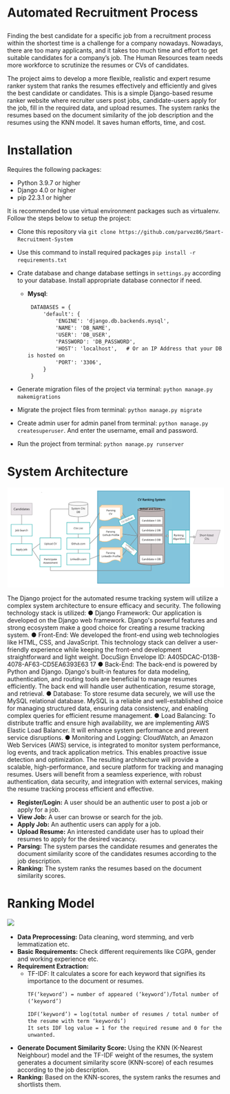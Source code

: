 # <p align="left">**Automated Recruitment Process**</p>



Finding the best candidate for a specific job from a recruitment process within the shortest time is a challenge for a company nowadays. Nowadays, there are too many applicants, and it takes too much time and effort to get suitable candidates for a company’s job. The Human Resources team needs more workforce to scrutinize the resumes or CVs of candidates. 

The project aims to develop a more flexible, realistic and expert resume ranker system that ranks the resumes effectively and efficiently and gives the best candidate or candidates. This is a simple Django-based resume ranker website where recruiter users post jobs, candidate-users apply for the job, fill in the required data, and upload resumes. The system ranks the resumes based on the document similarity of the job description and the resumes using the KNN model. It saves human efforts, time, and cost.

# Installation
Requires the following packages:
  - Python 3.9.7 or higher
  - Django 4.0 or higher
  - pip 22.3.1 or higher

It is recommended to use virtual environment packages such as virtualenv. Follow the steps below to setup the project:
  - Clone this repository via  `git clone https://github.com/parvez86/Smart-Recruitment-System`
  - Use this command to install required packages `pip install -r requirements.txt`
  - Crate database and change database settings in `settings.py` according to your database. Install appropriate database connector if need.
    - **Mysql**:
       ```
        DATABASES = {
            'default': {
                'ENGINE': 'django.db.backends.mysql', 
                'NAME': 'DB_NAME',
                'USER': 'DB_USER',
                'PASSWORD': 'DB_PASSWORD',
                'HOST': 'localhost',   # Or an IP Address that your DB is hosted on
                'PORT': '3306',
            }
        }
        ```

  - Generate migration files of the project via terminal: `python manage.py makemigrations`
  - Migrate the project files from terminal: `python manage.py migrate`
  - Create admin user for admin panel from terminal: `python manage.py createsuperuser`. And enter the username, email and password. 
  - Run the project from terminal: `python manage.py runserver`

# System Architecture
![](ProjectPic/1_Recruitment_System_Architecture.png)

The Django project for the automated resume tracking system will utilize a complex system
architecture to ensure efficacy and security. The following technology stack is utilized:
● Django Framework: Our application is developed on the Django web framework. Django's powerful
features and strong ecosystem make a good choice for creating a resume tracking system.
● Front-End: We developed the front-end using web technologies like HTML, CSS, and JavaScript.
This technology stack can deliver a user-friendly experience while keeping the front-end development
straightforward and light weight.
DocuSign Envelope ID: A405DCAC-D13B-4078-AF63-CD5EA6393E63
17
● Back-End: The back-end is powered by Python and Django. Django's built-in features for data
modeling, authentication, and routing tools are beneficial to manage resumes efficiently. The back end
will handle user authentication, resume storage, and retrieval.
● Database: To store resume data securely, we will use the MySQL relational database. MySQL is a
reliable and well-established choice for managing structured data, ensuring data consistency, and
enabling complex queries for efficient resume management.
● Load Balancing: To distribute traffic and ensure high availability, we are implementing AWS Elastic
Load Balancer. It will enhance system performance and prevent service disruptions.
● Monitoring and Logging: CloudWatch, an Amazon Web Services (AWS) service, is integrated to
monitor system performance, log events, and track application metrics. This enables proactive issue
detection and optimization.
The resulting architecture will provide a scalable, high-performance, and secure platform for tracking
and managing resumes. Users will benefit from a seamless experience, with robust authentication, data
security, and integration with external services, making the resume tracking process efficient and
effective.

- **Register/Login:** A user should be an authentic user to post a job or apply for a job.
- **View Job:** A user can browse or search for the job.
- **Apply Job:** An authentic users can apply for a job.  <!-- - **Participate assessment:** -->
- **Upload Resume:** An interested candidate user has to upload their resumes to apply for the desired vacancy.
- **Parsing:** The system parses the candidate resumes and generates the document similarity score of the candidates resumes according to the job description.
- **Ranking:** The system ranks the resumes based on the document similarity scores.

# Ranking Model
![](https://github.com/parvez86/Smart-Recruitment-System/blob/main/ProjectPic/2_Recruitment_System_Model_%20Architecture.png)
- **Data Preprocessing:** Data cleaning, word stemming, and verb lemmatization etc.
- **Basic Requirements:** Check different requirements like CGPA, gender and working experience etc.
- **Requirement Extraction:** 
    - TF-IDF: It calculates a score for each keyword that signifies its importance to the document or resumes.
       ```
       TF(‘keyword’) = number of appeared (‘keyword’)/Total number of (‘keyword’)  
       ```
       ``` 
       IDF(‘keyword’) = log(total number of resumes / total number of the resume with term ‘keywords’)
       It sets IDF log value = 1 for the required resume and 0 for the unwanted.
       ```
- **Generate Document Similarity Score:** Using the KNN (K-Nearest Neighbour) model and the TF-IDF weight of the resumes, the system generates a document similarity score (KNN-score) of each resumes according to the job description.
- **Ranking:** Based on the KNN-scores, the system ranks the resumes and shortlists them.

<!-- # Project Features

| Home Page   | Job List| Single Job Details  |
|:---------------:  |:-----------:|:-------:|
|![home_page]|![job_list]|![single_job]  |


| Apply Job   | Shortlisted Candidates  |SignUp Page|
|:-------------------:|:-----------------------:|:------------:|
|![apply_job]|![ranking]|![signup_page]|


[home_page]: https://github.com/parvez86/Smart-Recruitment-System/blob/main/ProjectPic/3_1_homepage.png
[job_list]: https://github.com/parvez86/Smart-Recruitment-System/blob/main/ProjectPic/5_joblisting_page.png
[single_job]: https://github.com/parvez86/Smart-Recruitment-System/blob/main/ProjectPic/8_single_job_details.png
[apply_job]: https://github.com/parvez86/Smart-Recruitment-System/blob/main/ProjectPic/9_apply_job_page.png
[ranking]: https://github.com/parvez86/Smart-Recruitment-System/blob/main/ProjectPic/10_rank_page.png
[signup_page]:  https://github.com/parvez86/Smart-Recruitment-System/blob/main/ProjectPic/11_signup_page.png -->
